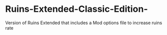 # Ruins-Extended-Classic-Edition-
Version of Ruins Extended that includes a Mod options file to increase ruins rate
